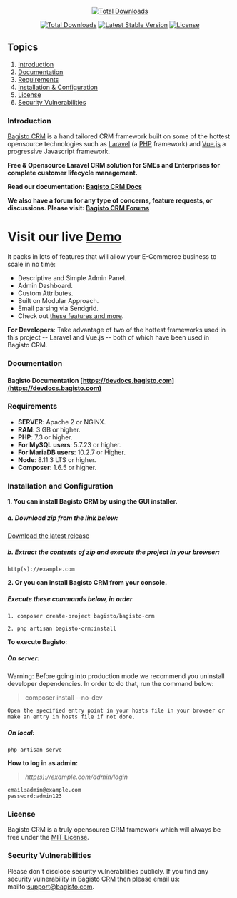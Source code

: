 <p align="center">
<a href="http://www.bagisto.com"><img src="https://bagisto.com/wp-content/themes/bagisto/images/logo.png" alt="Total Downloads"></a>
</p>

<p align="center">
<a href="https://packagist.org/packages/bagisto/bagisto-crm"><img src="https://poser.pugx.org/bagisto/bagisto-crm/d/total.svg" alt="Total Downloads"></a>
<a href="https://packagist.org/packages/bagisto/bagisto-crm"><img src="https://poser.pugx.org/bagisto/bagisto-crm/v/stable.svg" alt="Latest Stable Version"></a>
<a href="https://packagist.org/packages/bagisto/bagisto-crm"><img src="https://poser.pugx.org/bagisto/bagisto-crm/license.svg" alt="License"></a>
</p>

## Topics
1. [Introduction](#introduction)
2. [Documentation](#documentation)
3. [Requirements](#requirements)
4. [Installation & Configuration](#installation-and-configuration)
5. [License](#license)
6. [Security Vulnerabilities](#security-vulnerabilities)

### Introduction

[Bagisto CRM](https://www.bagisto.com) is a hand tailored CRM framework built on some of the hottest opensource technologies
such as [Laravel](https://laravel.com) (a [PHP](https://secure.php.net/) framework) and [Vue.js](https://vuejs.org)
a progressive Javascript framework.

**Free & Opensource Laravel CRM solution for SMEs and Enterprises for complete customer lifecycle management.**

**Read our documentation: [Bagisto CRM Docs](https://devdocs.bagisto.com/)**

**We also have a forum for any type of concerns, feature requests, or discussions. Please visit: [Bagisto CRM Forums](https://forums.bagisto.com/)**

# Visit our live [Demo](https://demo.bagisto.com)

It packs in lots of features that will allow your E-Commerce business to scale in no time:

* Descriptive and Simple Admin Panel.
* Admin Dashboard.
* Custom Attributes.
* Built on Modular Approach.
* Email parsing via Sendgrid.
* Check out [these features and more](https://bagisto.com/features/).

**For Developers**:
Take advantage of two of the hottest frameworks used in this project -- Laravel and Vue.js -- both of which have been used in Bagisto CRM.

### Documentation

#### Bagisto Documentation [https://devdocs.bagisto.com](https://devdocs.bagisto.com)

### Requirements

* **SERVER**: Apache 2 or NGINX.
* **RAM**: 3 GB or higher.
* **PHP**: 7.3 or higher.
* **For MySQL users**: 5.7.23 or higher.
* **For MariaDB users**: 10.2.7 or Higher.
* **Node**: 8.11.3 LTS or higher.
* **Composer**: 1.6.5 or higher.

### Installation and Configuration

**1. You can install Bagisto CRM by using the GUI installer.**

##### a. Download zip from the link below:

[Download the latest release](https://github.com/bagisto/bagisto-crm/releases/latest)

##### b. Extract the contents of zip and execute the project in your browser:

~~~
http(s)://example.com
~~~

**2. Or you can install Bagisto CRM from your console.**

##### Execute these commands below, in order

~~~
1. composer create-project bagisto/bagisto-crm
~~~

~~~
2. php artisan bagisto-crm:install
~~~

**To execute Bagisto**:

##### On server:

Warning: Before going into production mode we recommend you uninstall developer dependencies.
In order to do that, run the command below:

> composer install --no-dev

~~~
Open the specified entry point in your hosts file in your browser or make an entry in hosts file if not done.
~~~

##### On local:

~~~
php artisan serve
~~~


**How to log in as admin:**

> *http(s)://example.com/admin/login*

~~~
email:admin@example.com
password:admin123
~~~


### License
Bagisto CRM is a truly opensource CRM framework which will always be free under the [MIT License](https://github.com/bagisto/bagisto-crm/blob/master/LICENSE).

### Security Vulnerabilities
Please don't disclose security vulnerabilities publicly. If you find any security vulnerability in Bagisto CRM then please email us: mailto:support@bagisto.com.